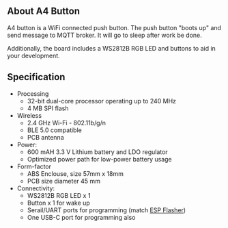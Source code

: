 ## About A4 Button ##

A4 button is a WiFi connected push button.  The push button "boots up" and send message to MQTT broker. It will go to sleep after work be done.

Additionally, the board includes a WS2812B RGB LED and buttons to aid in your development.

## Specification ##

* Processing
  * 32-bit dual-core processor operating up to 240 MHz
  * 4 MB SPI flash
* Wireless
  * 2.4 GHz Wi-Fi - 802.11b/g/n
  * BLE 5.0 compatible
  * PCB antenna
* Power:
  * 600 mAH 3.3 V Lithium battery and LDO regulator
  * Optimized power path for low-power battery usage
* Form-factor
  * ABS Enclouse, size 57mm x 18mm
  * PCB size diameter 45 mm
* Connectivity:
  * WS2812B RGB LED x 1
  * Button x 1 for wake up
  * Serail/UART ports for programming (match [ESP Flasher](ESP_Flasher.md))
  * One USB-C port for programming also
